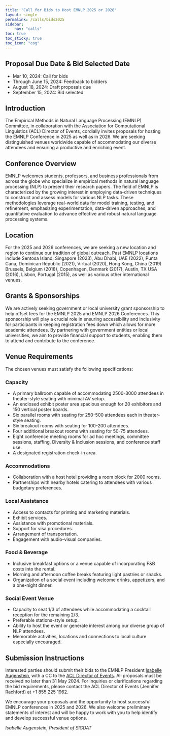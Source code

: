```yaml
---
title: "Call for Bids to Host EMNLP 2025 or 2026"
layout: single
permalink: /calls/bids2025
sidebar:
    nav: "calls"
toc: true
toc_sticky: true
toc_icon: "cog"
---
```


## Proposal Due Date & Bid Selected Date

* Mar 10, 2024: Call for bids
* Through June 15, 2024: Feedback to bidders
* August 18, 2024: Draft proposals due
* September 15, 2024: Bid selected

## Introduction

The Empirical Methods in Natural Language Processing (EMNLP) Committee, in collaboration with the Association for Computational Linguistics (ACL) Director of Events, cordially invites proposals for hosting the EMNLP Conference in 2025 as well as in 2026. We are seeking distinguished venues worldwide capable of accommodating our diverse attendees and ensuring a productive and enriching event.

## Conference Overview

EMNLP welcomes students, professors, and business professionals from across the globe who specialize in empirical methods in natural language processing (NLP) to present their research papers. The field of EMNLP is characterized by the growing interest in employing data-driven techniques to construct and assess models for various NLP tasks. These methodologies leverage real-world data for model training, testing, and refinement, emphasizing experimentation, data-driven approaches, and quantitative evaluation to advance effective and robust natural language processing systems.

## Location

For the 2025 and 2026 conferences, we are seeking a new location and region to continue our tradition of global outreach. Past EMNLP locations include Sentosa Island, Singapore (2023), Abu Dhabi, UAE (2022), Punta Cana, Dominican Republic (2021), Virtual (2020), Hong Kong, China (2019) Brussels, Belgium (2018), Copenhagen, Denmark (2017), Austin, TX USA (2016), Lisbon, Portugal (2015), as well as various other international venues.

## Grants & Sponsorships

We are actively seeking government or local university grant sponsorship to help offset fees for the EMNLP 2025 and EMNLP 2026 Conferences. This sponsorship will play a crucial role in ensuring accessibility and inclusivity for participants in keeping registration fees down which allows for more academic attendees. By partnering with government entities or local universities, we aim to provide financial support to students, enabling them to attend and contribute to the conference.

## Venue Requirements

The chosen venues must satisfy the following specifications:

### Capacity

* A primary ballroom capable of accommodating 2500-3000 attendees in theater-style seating with minimal AV setup.
* An enclosed exhibit poster area spacious enough for 20 exhibitors and 150 vertical poster boards.
* Six parallel rooms with seating for 250-500 attendees each in theater-style seating.
* Six breakout rooms with seating for 100-200 attendees.
* Four additional breakout rooms with seating for 50-75 attendees.
* Eight conference meeting rooms for ad hoc meetings, committee sessions, staffing, Diversity & Inclusion sessions, and conference staff use.
* A designated registration check-in area.

### Accommodations

* Collaboration with a host hotel providing a room block for 2000 rooms.
* Partnerships with nearby hotels catering to attendees with various budgetary preferences.

### Local Assistance

* Access to contacts for printing and marketing materials.
* Exhibit services.
* Assistance with promotional materials.
* Support for visa procedures.
* Arrangement of transportation.
* Engagement with audio-visual companies.

### Food & Beverage

* Inclusive breakfast options or a venue capable of incorporating F&B costs into the rental.
* Morning and afternoon coffee breaks featuring light pastries or snacks.
* Organization of a social event including welcome drinks, appetizers, and a one-night dinner.

### Social Event Venue

* Capacity to seat 1/3 of attendees while accommodating a cocktail reception for the remaining 2/3.
* Preferable stations-style setup.
* Ability to host the event or generate interest among our diverse group of NLP attendees.
* Memorable activities, locations and connections to local culture especially encouraged.
## Submission Instructions

Interested parties should submit their bids to the EMNLP President [Isabelle Augenstein](mailto:augenstein@di.ku.dk), with a CC to the [ACL Director of Events](mailto:acl.rachford@gmail.com). All proposals must be received no later than 31 May 2024. For inquiries or clarifications regarding the bid requirements, please contact the ACL Director of Events (Jennifer Rachford) at +1 855 225 1962.

We encourage your proposals and the opportunity to host successful EMNLP conferences in 2025 and 2026.  We also welcome preliminary statements of interest and will be happy to work with you to help identify and develop successful venue options.

*Isabelle Augenstein, President of SIGDAT*
